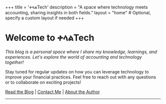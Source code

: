 +++
title = 'ቀላልTech'
description = "A space where technology meets accounting, sharing insights in both fields."
layout = "home"  # Optional, specify a custom layout if needed
+++

# Welcome to ቀላልTech

_This blog is a personal space where I share my knowledge, learnings, and experiences. Let's explore the world of accounting and technology together!_

Stay tuned for regular updates on how you can leverage technology to improve your financial practices. Feel free to reach out with any questions or to collaborate on exciting projects!

[Read the Blog](./blog) | [Contact Me](./contact) | [About the Author](./about)

---
